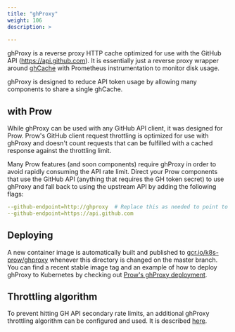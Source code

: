 ```yaml
---
title: "ghProxy"
weight: 106
description: >
  
---
```


ghProxy is a reverse proxy HTTP cache optimized for use with the GitHub API (https://api.github.com).
It is essentially just a reverse proxy wrapper around [ghCache](/docs/ghproxy/ghcache/) with Prometheus instrumentation to monitor disk usage.

ghProxy is designed to reduce API token usage by allowing many components to
share a single ghCache.

## with Prow

While ghProxy can be used with any GitHub API client, it was designed for Prow.
Prow's GitHub client request throttling is optimized for use with ghProxy and
doesn't count requests that can be fulfilled with a cached response against the
throttling limit.

Many Prow features (and soon components) require ghProxy in order to avoid
rapidly consuming the API rate limit. Direct your Prow components that use the
GitHub API (anything that requires the GH token secret) to use ghProxy and fall
back to using the upstream API by adding the following flags:

```yaml
--github-endpoint=http://ghproxy  # Replace this as needed to point to your ghProxy instance.
--github-endpoint=https://api.github.com
```

## Deploying

A new container image is automatically built and published to
[gcr.io/k8s-prow/ghproxy](https://gcr.io/k8s-prow/ghproxy) whenever this
directory is changed on the master branch. You can find a recent stable image
tag and an example of how to deploy ghProxy to Kubernetes by checking out
[Prow's ghProxy deployment](https://github.com/kubernetes/test-infra/blob/master/config/prow/cluster/ghproxy.yaml).

## Throttling algorithm

To prevent hitting GH API secondary rate limits, an additional ghProxy throttling
algorithm can be configured and used. It is described [here](/docs/ghproxy/throttling-algorithm/).
